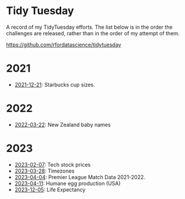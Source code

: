 # Tidy Tuesday

A record of my TidyTuesday efforts. The list below is in the order the challenges are released, rather than in the order of my attempt of them. 

https://github.com/rfordatascience/tidytuesday


# 2021

-   [2021-12-21](https://github.com/dplloyd/tidytuesday/tree/main/2021/2021-12-21): Starbucks cup sizes.

# 2022

 - [2022-03-22](https://github.com/dplloyd/tidytuesday/tree/main/2022/2022-03-22): New Zealand baby names

# 2023

- [2023-02-07](https://github.com/dplloyd/tidytuesday/tree/main/2023/2023-02-07): Tech stock prices
- [2023-03-28](https://github.com/dplloyd/tidytuesday/tree/main/2023/2023-03-28): Timezones
- [2023-04-04](https://github.com/dplloyd/tidytuesday/tree/main/2023/2023-04-04): Premier League Match Data 2021-2022.
- [2023-04-11](https://github.com/dplloyd/tidytuesday/tree/main/2023/2023-04-11): Humane egg production (USA)
- [2023-12-05](https://github.com/dplloyd/tidytuesday/tree/main/2023/2023-12-05): Life Expectancy



